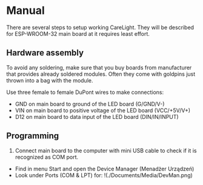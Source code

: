 # Manual
There are several steps to setup working CareLight. They will be described for ESP-WROOM-32 main board at it requires least effort.

## Hardware assembly
To avoid any soldering, make sure that you buy boards from manufacturer that provides already soldered modules. Often they come with goldpins just thrown into a bag with the module.

Use three female to female DuPont wires to make connections:
* GND on main board to ground of the LED board (G/GND/V-)
* VIN on main board to positive voltage of the LED board (VCC/+5V/V+)
* D12 on main board to data input of the LED board (DIN/IN/INPUT)

## Programming

1. Connect main board to the computer with mini USB cable to check if it is recognized as COM port.
  * Find in menu Start and open the Device Manager (Menadżer Urządzeń) 
  * Look under Ports (COM & LPT) for:
    !(./Documents/Media/DevMan.png)
    